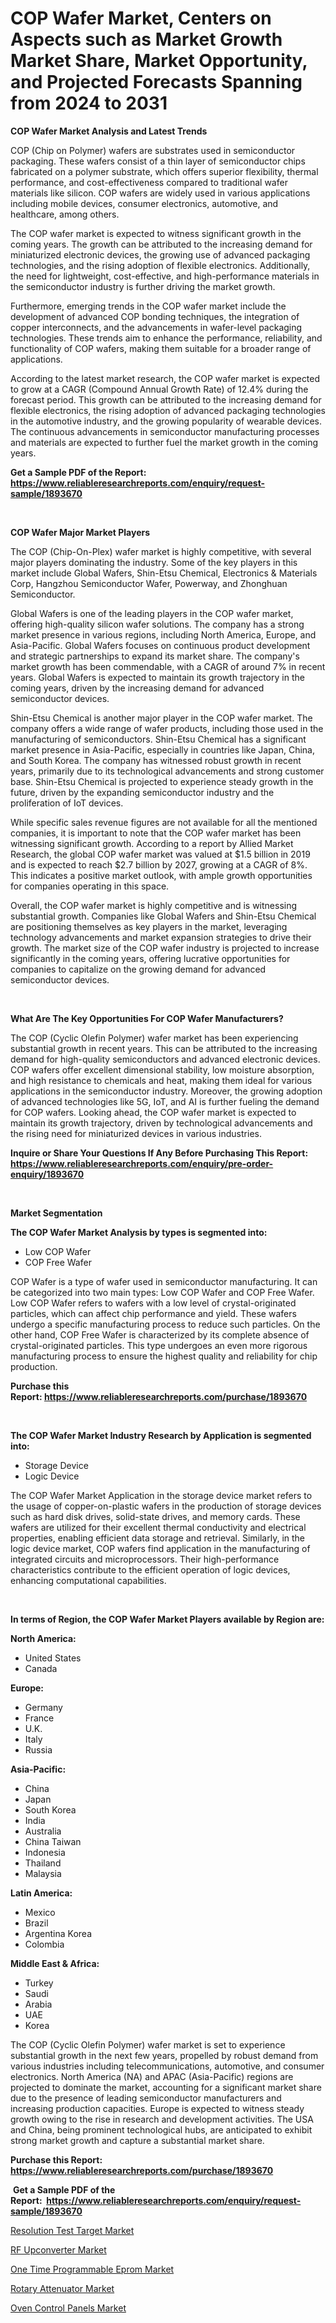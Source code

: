 <p><h1>COP Wafer Market, Centers on Aspects such as Market Growth Market Share, Market Opportunity, and Projected Forecasts Spanning from 2024 to 2031</h1></p><p><strong>COP Wafer Market Analysis and Latest Trends</strong></p>
<p><p>COP (Chip on Polymer) wafers are substrates used in semiconductor packaging. These wafers consist of a thin layer of semiconductor chips fabricated on a polymer substrate, which offers superior flexibility, thermal performance, and cost-effectiveness compared to traditional wafer materials like silicon. COP wafers are widely used in various applications including mobile devices, consumer electronics, automotive, and healthcare, among others.</p><p>The COP wafer market is expected to witness significant growth in the coming years. The growth can be attributed to the increasing demand for miniaturized electronic devices, the growing use of advanced packaging technologies, and the rising adoption of flexible electronics. Additionally, the need for lightweight, cost-effective, and high-performance materials in the semiconductor industry is further driving the market growth.</p><p>Furthermore, emerging trends in the COP wafer market include the development of advanced COP bonding techniques, the integration of copper interconnects, and the advancements in wafer-level packaging technologies. These trends aim to enhance the performance, reliability, and functionality of COP wafers, making them suitable for a broader range of applications.</p><p>According to the latest market research, the COP wafer market is expected to grow at a CAGR (Compound Annual Growth Rate) of 12.4% during the forecast period. This growth can be attributed to the increasing demand for flexible electronics, the rising adoption of advanced packaging technologies in the automotive industry, and the growing popularity of wearable devices. The continuous advancements in semiconductor manufacturing processes and materials are expected to further fuel the market growth in the coming years.</p></p>
<p><strong>Get a Sample PDF of the Report:&nbsp; <a href="https://www.reliableresearchreports.com/enquiry/request-sample/1893670">https://www.reliableresearchreports.com/enquiry/request-sample/1893670</a></strong></p>
<p>&nbsp;</p>
<p><strong>COP Wafer Major Market Players</strong></p>
<p><p>The COP (Chip-On-Plex) wafer market is highly competitive, with several major players dominating the industry. Some of the key players in this market include Global Wafers, Shin-Etsu Chemical, Electronics & Materials Corp, Hangzhou Semiconductor Wafer, Powerway, and Zhonghuan Semiconductor.</p><p>Global Wafers is one of the leading players in the COP wafer market, offering high-quality silicon wafer solutions. The company has a strong market presence in various regions, including North America, Europe, and Asia-Pacific. Global Wafers focuses on continuous product development and strategic partnerships to expand its market share. The company's market growth has been commendable, with a CAGR of around 7% in recent years. Global Wafers is expected to maintain its growth trajectory in the coming years, driven by the increasing demand for advanced semiconductor devices.</p><p>Shin-Etsu Chemical is another major player in the COP wafer market. The company offers a wide range of wafer products, including those used in the manufacturing of semiconductors. Shin-Etsu Chemical has a significant market presence in Asia-Pacific, especially in countries like Japan, China, and South Korea. The company has witnessed robust growth in recent years, primarily due to its technological advancements and strong customer base. Shin-Etsu Chemical is projected to experience steady growth in the future, driven by the expanding semiconductor industry and the proliferation of IoT devices.</p><p>While specific sales revenue figures are not available for all the mentioned companies, it is important to note that the COP wafer market has been witnessing significant growth. According to a report by Allied Market Research, the global COP wafer market was valued at $1.5 billion in 2019 and is expected to reach $2.7 billion by 2027, growing at a CAGR of 8%. This indicates a positive market outlook, with ample growth opportunities for companies operating in this space.</p><p>Overall, the COP wafer market is highly competitive and is witnessing substantial growth. Companies like Global Wafers and Shin-Etsu Chemical are positioning themselves as key players in the market, leveraging technology advancements and market expansion strategies to drive their growth. The market size of the COP wafer industry is projected to increase significantly in the coming years, offering lucrative opportunities for companies to capitalize on the growing demand for advanced semiconductor devices.</p></p>
<p>&nbsp;</p>
<p><strong>What Are The Key Opportunities For COP Wafer Manufacturers?</strong></p>
<p><p>The COP (Cyclic Olefin Polymer) wafer market has been experiencing substantial growth in recent years. This can be attributed to the increasing demand for high-quality semiconductors and advanced electronic devices. COP wafers offer excellent dimensional stability, low moisture absorption, and high resistance to chemicals and heat, making them ideal for various applications in the semiconductor industry. Moreover, the growing adoption of advanced technologies like 5G, IoT, and AI is further fueling the demand for COP wafers. Looking ahead, the COP wafer market is expected to maintain its growth trajectory, driven by technological advancements and the rising need for miniaturized devices in various industries.</p></p>
<p><strong>Inquire or Share Your Questions If Any Before Purchasing This Report: <a href="https://www.reliableresearchreports.com/enquiry/pre-order-enquiry/1893670">https://www.reliableresearchreports.com/enquiry/pre-order-enquiry/1893670</a></strong></p>
<p>&nbsp;</p>
<p><strong>Market Segmentation</strong></p>
<p><strong>The COP Wafer Market Analysis by types is segmented into:</strong></p>
<p><ul><li>Low COP Wafer</li><li>COP Free Wafer</li></ul></p>
<p><p>COP Wafer is a type of wafer used in semiconductor manufacturing. It can be categorized into two main types: Low COP Wafer and COP Free Wafer. Low COP Wafer refers to wafers with a low level of crystal-originated particles, which can affect chip performance and yield. These wafers undergo a specific manufacturing process to reduce such particles. On the other hand, COP Free Wafer is characterized by its complete absence of crystal-originated particles. This type undergoes an even more rigorous manufacturing process to ensure the highest quality and reliability for chip production.</p></p>
<p><strong>Purchase this Report:&nbsp;<a href="https://www.reliableresearchreports.com/purchase/1893670">https://www.reliableresearchreports.com/purchase/1893670</a></strong></p>
<p>&nbsp;</p>
<p><strong>The COP Wafer Market Industry Research by Application is segmented into:</strong></p>
<p><ul><li>Storage Device</li><li>Logic Device</li></ul></p>
<p><p>The COP Wafer Market Application in the storage device market refers to the usage of copper-on-plastic wafers in the production of storage devices such as hard disk drives, solid-state drives, and memory cards. These wafers are utilized for their excellent thermal conductivity and electrical properties, enabling efficient data storage and retrieval. Similarly, in the logic device market, COP wafers find application in the manufacturing of integrated circuits and microprocessors. Their high-performance characteristics contribute to the efficient operation of logic devices, enhancing computational capabilities.</p></p>
<p>&nbsp;</p>
<p><strong>In terms of Region, the COP Wafer Market Players available by Region are:</strong></p>
<p>
    <p> <strong> North America: </strong>
        <ul>
            <li>United States</li>
            <li>Canada</li>
        </ul>
        </p> 
    <p> <strong> Europe: </strong>
        <ul>
            <li>Germany</li>
            <li>France</li>
            <li>U.K.</li>
            <li>Italy</li>
            <li>Russia</li>
        </ul>
        </p> 
    <p> <strong> Asia-Pacific: </strong>
        <ul>
            <li>China</li>
            <li>Japan</li>
            <li>South Korea</li>
            <li>India</li>
            <li>Australia</li>
            <li>China Taiwan</li>
            <li>Indonesia</li>
            <li>Thailand</li>
            <li>Malaysia</li>
        </ul>
        </p> 
    <p> <strong> Latin America: </strong>
        <ul>
            <li>Mexico</li>
            <li>Brazil</li>
            <li>Argentina Korea</li>
            <li>Colombia</li>
        </ul>
        </p> 
    <p> <strong> Middle East & Africa: </strong>
        <ul>
            <li>Turkey</li>
            <li>Saudi</li>
            <li>Arabia</li>
            <li>UAE</li>
            <li>Korea</li>
        </ul>
    </p>
    </p>
<p><p>The COP (Cyclic Olefin Polymer) wafer market is set to experience substantial growth in the next few years, propelled by robust demand from various industries including telecommunications, automotive, and consumer electronics. North America (NA) and APAC (Asia-Pacific) regions are projected to dominate the market, accounting for a significant market share due to the presence of leading semiconductor manufacturers and increasing production capacities. Europe is expected to witness steady growth owing to the rise in research and development activities. The USA and China, being prominent technological hubs, are anticipated to exhibit strong market growth and capture a substantial market share.</p></p>
<p><strong>Purchase this Report: <a href="https://www.reliableresearchreports.com/purchase/1893670">https://www.reliableresearchreports.com/purchase/1893670</a></strong></p>
<p>&nbsp;<strong>Get a Sample PDF of the Report:&nbsp;&nbsp;<a href="https://www.reliableresearchreports.com/enquiry/request-sample/1893670">https://www.reliableresearchreports.com/enquiry/request-sample/1893670</a></strong></p>
<p><strong></strong></p>
<p><p><a href="https://github.com/juniordelafrance/Market-Research-Report-List-1/blob/main/resolution-test-target-market.md">Resolution Test Target Market</a></p><p><a href="https://github.com/yoshih12/Market-Research-Report-List-1/blob/main/rf-upconverter-market.md">RF Upconverter Market</a></p><p><a href="https://github.com/indrystar/Market-Research-Report-List-1/blob/main/one-time-programmable-eprom-market.md">One Time Programmable Eprom Market</a></p><p><a href="https://github.com/irfadac/Market-Research-Report-List-1/blob/main/rotary-attenuator-market.md">Rotary Attenuator Market</a></p><p><a href="https://github.com/elizabethdagraca/Market-Research-Report-List-1/blob/main/oven-control-panels-market.md">Oven Control Panels Market</a></p></p>
